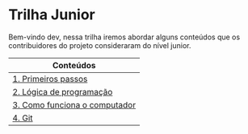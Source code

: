 # Trilha Junior

Bem-vindo dev, nessa trilha iremos abordar alguns conteúdos que os contribuidores do projeto consideraram do nível junior.

| Conteúdos                                                                                             |
| ----------------------------------------------------------------------------------------------------- |
| [1. Primeiros passos](1.%20Primeiros%20passos/)                                              |
| [2. Lógica de programação](2.%20Lógica%20de%20programação/)                                  |
| [3. Como funciona o computador](3.%20Como%20funciona%20o%20computador/)                                  |
| [4. Git](4.%20Git/Padrão%20de%20commit%20para%20iniciantes/)    |
